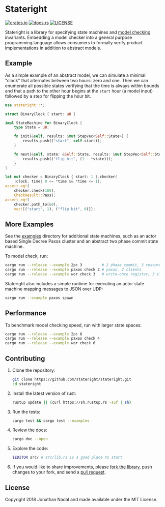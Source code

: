 # Stateright

[![crates.io](https://img.shields.io/crates/v/stateright.svg)](https://crates.io/crates/stateright)
[![docs.rs](https://docs.rs/stateright/badge.svg)](https://docs.rs/stateright)
[![LICENSE](https://img.shields.io/crates/l/stateright.svg)](https://github.com/stateright/stateright/blob/master/LICENSE)

Stateright is a library for specifying state machines and [model
checking](https://en.wikipedia.org/wiki/Model_checking) invariants. Embedding a
model checker into a general purpose programming language allows consumers to
formally verify product implementations in addition to abstract models.

## Example

As a simple example of an abstract model, we can simulate a minimal "clock"
that alternates between two hours: zero and one. Then we can enumerate all
possible states verifying that the time is always within bounds and that a path
to the other hour begins at the `start` hour (a model input) followed by a step
for flipping the hour bit.

```rust
use stateright::*;

struct BinaryClock { start: u8 }

impl StateMachine for BinaryClock {
    type State = u8;

    fn init(&self, results: &mut StepVec<Self::State>) {
        results.push(("start", self.start));
    }

    fn next(&self, state: &Self::State, results: &mut StepVec<Self::State>) {
        results.push(("flip bit", (1 - *state)));
    }
}

let mut checker = BinaryClock { start: 1 }.checker(
    |clock, time| 0 <= *time && *time <= 1);
assert_eq!(
    checker.check(100),
    CheckResult::Pass);
assert_eq!(
    checker.path_to(&0),
    vec![("start", 1), ("flip bit", 0)]);
```

## More Examples

See the [examples](https://github.com/stateright/stateright/tree/master/examples)
directory for additional state machines, such as an actor based Single Decree
Paxos cluster and an abstract two phase commit state machine.

To model check, run:

```sh
cargo run --release --example 2pc 3         # 2 phase commit, 3 resource managers
cargo run --release --example paxos check 2 # paxos, 2 clients
cargo run --release --example wor check 3   # write-once register, 3 clients
```

Stateright also includes a simple runtime for executing an actor state machine
mapping messages to JSON over UDP:

```sh
cargo run --example paxos spawn
```

## Performance

To benchmark model checking speed, run with larger state spaces:

```sh
cargo run --release --example 2pc 8
cargo run --release --example paxos check 4
cargo run --release --example wor check 6
```

## Contributing

1. Clone the repository:
   ```sh
   git clone https://github.com/stateright/stateright.git
   cd stateright
   ```
2. Install the latest version of rust:
   ```sh
   rustup update || (curl https://sh.rustup.rs -sSf | sh)
   ```
3. Run the tests:
   ```sh
   cargo test && cargo test --examples
   ```
4. Review the docs:
   ```sh
   cargo doc --open
   ```
5. Explore the code:
   ```sh
   $EDITOR src/ # src/lib.rs is a good place to start
   ```
6. If you would like to share improvements, please
   [fork the library](https://github.com/stateright/stateright/fork), push changes to your fork,
   and send a [pull request](https://help.github.com/articles/creating-a-pull-request-from-a-fork/).

## License

Copyright 2018 Jonathan Nadal and made available under the MIT License.
